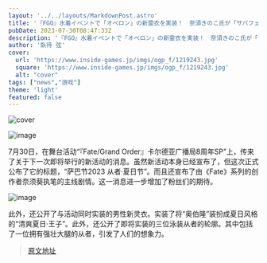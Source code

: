 ```yaml
---
layout: '../../layouts/MarkdownPost.astro'
title: '『FGO』水着イベントで「オベロン」の新霊衣を実装！　奈須きのこ氏が「サバフェス 2023」メインシナリオを担当'
pubDate: 2023-07-30T08:47:33Z
description: '『FGO』水着イベントで「オベロン」の新霊衣を実装！　奈須きのこ氏が「サバフェス 2023」メインシナリオを担当'
author: '臥待 弦'
cover:
  url: 'https://www.inside-games.jp/imgs/ogp_f/1219243.jpg'
  square: 'https://www.inside-games.jp/imgs/ogp_f/1219243.jpg'
  alt: "cover"
tags: ["news","游戏"]
theme: 'light'
featured: false
---
```


![cover](https://www.inside-games.jp/imgs/ogp_f/1219243.jpg)

![image](https://www.inside-games.jp/imgs/zoom/1219240.png)

7月30日，在舞台活动“『Fate/Grand Order』卡尔德亚广播局8周年SP”上，传来了关于下一次即将举行的新活动的消息。虽然新活动本身已经宣布了，但这次正式公布了它的标题，“萨巴节2023 从者·夏日节”。而且还宣布了由《Fate》系列的创作者奈须葵执笔的主线剧情。这一消息进一步增加了粉丝们的期待。

![image](https://www.inside-games.jp/imgs/zoom/1219239.png)

此外，还公开了与活动同时实装的男性新灵衣。实装了将“奥伯隆”装扮成夏日风格的“清爽夏日·王子”。此外，还公开了即将实装的三位泳装从者的轮廓。其中包括了一位拥有强壮大腿的从者，引发了人们的想象力。

>[原文地址](https://www.inside-games.jp/article/2023/07/30/147522.html)  